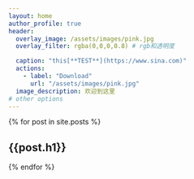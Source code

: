 ```yaml
---
layout: home
author_profile: true
header:
  overlay_image: /assets/images/pink.jpg
  overlay_filter: rgba(0,0,0,0.8) # rgb和透明度

  caption: "this[**TEST**](https://www.sina.com)"
  actions:
    - label: "Download"
      url: "/assets/images/pink.jpg"
  image_description: 欢迎到这里
# other options
---
```


<!-- # osks -->
<!-- ## 统计学

[ave](https://github.com/infinite-knowledge/infinite-knowledge.github.io/blob/master/_posts/%E5%B9%B3%E5%9D%87%E6%95%B0.md)

## Linux

## PowerShell

## VBA

## MATLAB

## 其他 -->

  {% for post in site.posts %}
  <h2>{{post.h1}}</h2>
  {% endfor %}






